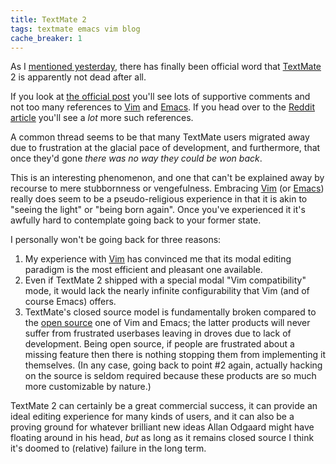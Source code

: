 ```yaml
---
title: TextMate 2
tags: textmate emacs vim blog
cache_breaker: 1
---
```


As I [mentioned yesterday](/twitter/92), there has finally been official word that [TextMate](/wiki/TextMate) 2 is apparently not dead after all.

If you look at [the official post](http://blog.macromates.com/2009/working-on-it/) you'll see lots of supportive comments and not too many references to [Vim](/wiki/Vim) and [Emacs](/wiki/Emacs). If you head over to the [Reddit article](http://blog.macromates.com/2009/working-on-it/) you'll see a _lot_ more such references.

A common thread seems to be that many TextMate users migrated away due to frustration at the glacial pace of development, and furthermore, that once they'd gone _there was no way they could be won back_.

This is an interesting phenomenon, and one that can't be explained away by recourse to mere stubbornness or vengefulness. Embracing [Vim](/wiki/Vim) (or [Emacs](/wiki/Emacs)) really does seem to be a pseudo-religious experience in that it is akin to "seeing the light" or "being born again". Once you've experienced it it's awfully hard to contemplate going back to your former state.

I personally won't be going back for three reasons:

1.  My experience with [Vim](/wiki/Vim) has convinced me that its modal editing paradigm is the most efficient and pleasant one available.
2.  Even if TextMate 2 shipped with a special modal "Vim compatibility" mode, it would lack the nearly infinite configurability that Vim (and of course Emacs) offers.
3.  TextMate's closed source model is fundamentally broken compared to the [open source](/wiki/open_source) one of Vim and Emacs; the latter products will never suffer from frustrated userbases leaving in droves due to lack of development. Being open source, if people are frustrated about a missing feature then there is nothing stopping them from implementing it themselves. (In any case, going back to point \#2 again, actually hacking on the source is seldom required because these products are so much more customizable by nature.)

TextMate 2 can certainly be a great commercial success, it can provide an ideal editing experience for many kinds of users, and it can also be a proving ground for whatever brilliant new ideas Allan Odgaard might have floating around in his head, _but_ as long as it remains closed source I think it's doomed to (relative) failure in the long term.
